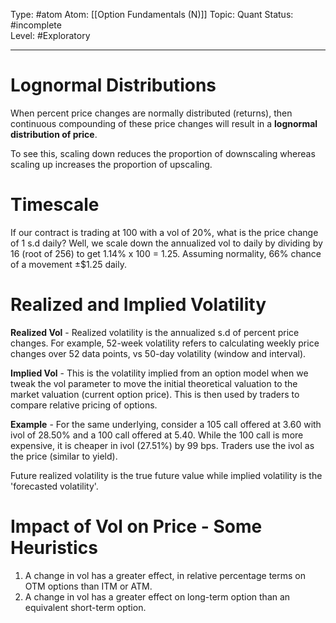 Type: #atom
Atom: [[Option Fundamentals (N)]]
Topic: Quant 
Status: #incomplete  
Level: #Exploratory 

----
# Lognormal Distributions

When percent price changes are normally distributed (returns), then continuous compounding of these price changes will result in a **lognormal distribution of price**.

To see this, scaling down reduces the proportion of downscaling whereas scaling up increases the proportion of upscaling.

# Timescale

If our contract is trading at 100 with a vol of 20%, what is the price change of 1 s.d daily? Well, we scale down the annualized vol to daily by dividing by 16 (root of 256) to get 1.14% x 100 = 1.25. Assuming normality, 66% chance of a movement $\pm \$1.25$ daily.

# Realized and Implied Volatility

**Realized Vol** - Realized volatility is the annualized s.d of percent price changes. For example, 52-week volatility refers to calculating weekly price changes over 52 data points, vs 50-day volatility (window and interval).

**Implied Vol** - This is the volatility implied from an option model when we tweak the vol parameter to move the initial theoretical valuation to the market valuation (current option price). This is then used by traders to compare relative pricing of options.

**Example** - For the same underlying, consider a 105 call offered at 3.60 with ivol of 28.50% and a 100 call offered at 5.40. While the 100 call is more expensive, it is cheaper in ivol (27.51%) by 99 bps. Traders use the ivol as the price (similar to yield).

Future realized volatility is the true future value while implied volatility is the 'forecasted volatility'.

# Impact of Vol on Price - Some Heuristics

1. A change in vol has a greater effect, in relative percentage terms on OTM options than ITM or ATM.
2. A change in vol has a greater effect on long-term option than an equivalent short-term option.
